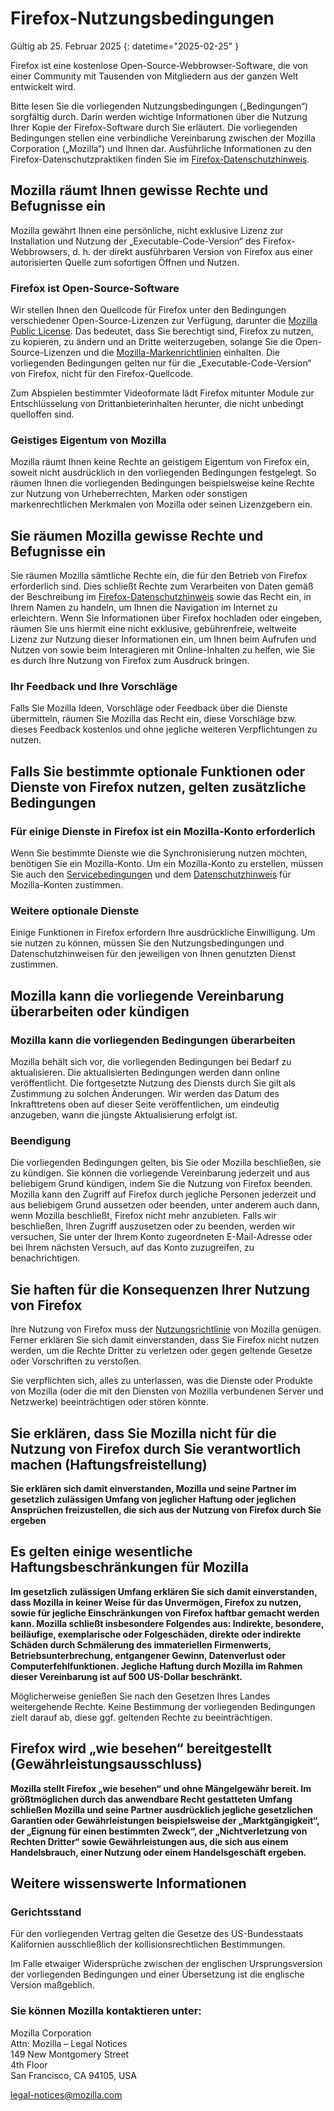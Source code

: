 ﻿# Firefox-Nutzungsbedingungen

Gültig ab 25. Februar 2025
{: datetime="2025-02-25" }

Firefox ist eine kostenlose Open-Source-Webbrowser-Software, die von einer Community mit Tausenden von Mitgliedern aus der ganzen Welt entwickelt wird.

Bitte lesen Sie die vorliegenden Nutzungsbedingungen („Bedingungen“) sorgfältig durch. Darin werden wichtige Informationen über die Nutzung Ihrer Kopie der Firefox-Software durch Sie erläutert. Die vorliegenden Bedingungen stellen eine verbindliche Vereinbarung zwischen der Mozilla Corporation („Mozilla“) und Ihnen dar. Ausführliche Informationen zu den Firefox-Datenschutzpraktiken finden Sie im [Firefox-Datenschutzhinweis](https://www.mozilla.org/privacy/firefox/).

## Mozilla räumt Ihnen gewisse Rechte und Befugnisse ein

Mozilla gewährt Ihnen eine persönliche, nicht exklusive Lizenz zur Installation und Nutzung der „Executable-Code-Version“ des Firefox-Webbrowsers, d. h. der direkt ausführbaren Version von Firefox aus einer autorisierten Quelle zum sofortigen Öffnen und Nutzen.

### Firefox ist Open-Source-Software

Wir stellen Ihnen den Quellcode für Firefox unter den Bedingungen verschiedener Open-Source-Lizenzen zur Verfügung, darunter die [Mozilla Public License](https://www.mozilla.org/MPL/). Das bedeutet, dass Sie berechtigt sind, Firefox zu nutzen, zu kopieren, zu ändern und an Dritte weiterzugeben, solange Sie die Open-Source-Lizenzen und die [Mozilla-Markenrichtlinien](https://www.mozilla.org/foundation/trademarks/policy/) einhalten. Die vorliegenden Bedingungen gelten nur für die „Executable-Code-Version“ von Firefox, nicht für den Firefox-Quellcode.

Zum Abspielen bestimmter Videoformate lädt Firefox mitunter Module zur Entschlüsselung von Drittanbieterinhalten herunter, die nicht unbedingt quelloffen sind.

### Geistiges Eigentum von Mozilla

Mozilla räumt Ihnen keine Rechte an geistigem Eigentum von Firefox ein, soweit nicht ausdrücklich in den vorliegenden Bedingungen festgelegt. So räumen Ihnen die vorliegenden Bedingungen beispielsweise keine Rechte zur Nutzung von Urheberrechten, Marken oder sonstigen markenrechtlichen Merkmalen von Mozilla oder seinen Lizenzgebern ein.

## Sie räumen Mozilla gewisse Rechte und Befugnisse ein

Sie räumen Mozilla sämtliche Rechte ein, die für den Betrieb von Firefox erforderlich sind. Dies schließt Rechte zum Verarbeiten von Daten gemäß der Beschreibung im [Firefox-Datenschutzhinweis](https://www.mozilla.org/privacy/firefox/) sowie das Recht ein, in Ihrem Namen zu handeln, um Ihnen die Navigation im Internet zu erleichtern. Wenn Sie Informationen über Firefox hochladen oder eingeben, räumen Sie uns hiermit eine nicht exklusive, gebührenfreie, weltweite Lizenz zur Nutzung dieser Informationen ein, um Ihnen beim Aufrufen und Nutzen von sowie beim Interagieren mit Online-Inhalten zu helfen, wie Sie es durch Ihre Nutzung von Firefox zum Ausdruck bringen.

### Ihr Feedback und Ihre Vorschläge

Falls Sie Mozilla Ideen, Vorschläge oder Feedback über die Dienste übermitteln, räumen Sie Mozilla das Recht ein, diese Vorschläge bzw. dieses Feedback kostenlos und ohne jegliche weiteren Verpflichtungen zu nutzen.

## Falls Sie bestimmte optionale Funktionen oder Dienste von Firefox nutzen, gelten zusätzliche Bedingungen

### Für einige Dienste in Firefox ist ein Mozilla-Konto erforderlich

Wenn Sie bestimmte Dienste wie die Synchronisierung nutzen möchten, benötigen Sie ein Mozilla-Konto. Um ein Mozilla-Konto zu erstellen, müssen Sie auch den [Servicebedingungen](https://www.mozilla.org/about/legal/terms/services/) und dem [Datenschutzhinweis](https://www.mozilla.org/privacy/mozilla-accounts/) für Mozilla-Konten zustimmen.

### Weitere optionale Dienste

Einige Funktionen in Firefox erfordern Ihre ausdrückliche Einwilligung. Um sie nutzen zu können, müssen Sie den Nutzungsbedingungen und Datenschutzhinweisen für den jeweiligen von Ihnen genutzten Dienst zustimmen.

## Mozilla kann die vorliegende Vereinbarung überarbeiten oder kündigen

### Mozilla kann die vorliegenden Bedingungen überarbeiten

Mozilla behält sich vor, die vorliegenden Bedingungen bei Bedarf zu aktualisieren. Die aktualisierten Bedingungen werden dann online veröffentlicht. Die fortgesetzte Nutzung des Diensts durch Sie gilt als Zustimmung zu solchen Änderungen. Wir werden das Datum des Inkrafttretens oben auf dieser Seite veröffentlichen, um eindeutig anzugeben, wann die jüngste Aktualisierung erfolgt ist.

### Beendigung

Die vorliegenden Bedingungen gelten, bis Sie oder Mozilla beschließen, sie zu kündigen. Sie können die vorliegende Vereinbarung jederzeit und aus beliebigem Grund kündigen, indem Sie die Nutzung von Firefox beenden. Mozilla kann den Zugriff auf Firefox durch jegliche Personen jederzeit und aus beliebigem Grund aussetzen oder beenden, unter anderem auch dann, wenn Mozilla beschließt, Firefox nicht mehr anzubieten. Falls wir beschließen, Ihren Zugriff auszusetzen oder zu beenden, werden wir versuchen, Sie unter der Ihrem Konto zugeordneten E-Mail-Adresse oder bei Ihrem nächsten Versuch, auf das Konto zuzugreifen, zu benachrichtigen.

## Sie haften für die Konsequenzen Ihrer Nutzung von Firefox

Ihre Nutzung von Firefox muss der [Nutzungsrichtlinie](https://www.mozilla.org/about/legal/acceptable-use/) von Mozilla genügen. Ferner erklären Sie sich damit einverstanden, dass Sie Firefox nicht nutzen werden, um die Rechte Dritter zu verletzen oder gegen geltende Gesetze oder Vorschriften zu verstoßen.

Sie verpflichten sich, alles zu unterlassen, was die Dienste oder Produkte von Mozilla (oder die mit den Diensten von Mozilla verbundenen Server und Netzwerke) beeinträchtigen oder stören könnte.

## Sie erklären, dass Sie Mozilla nicht für die Nutzung von Firefox durch Sie verantwortlich machen (Haftungsfreistellung)

**Sie erklären sich damit einverstanden, Mozilla und seine Partner im gesetzlich zulässigen Umfang von jeglicher Haftung oder jeglichen Ansprüchen freizustellen, die sich aus der Nutzung von Firefox durch Sie ergeben**

## Es gelten einige wesentliche Haftungsbeschränkungen für Mozilla

**Im gesetzlich zulässigen Umfang erklären Sie sich damit einverstanden, dass Mozilla in keiner Weise für das Unvermögen, Firefox zu nutzen, sowie für jegliche Einschränkungen von Firefox haftbar gemacht werden kann. Mozilla schließt insbesondere Folgendes aus: Indirekte, besondere, beiläufige, exemplarische oder Folgeschäden, direkte oder indirekte Schäden durch Schmälerung des immateriellen Firmenwerts, Betriebsunterbrechung, entgangener Gewinn, Datenverlust oder Computerfehlfunktionen. Jegliche Haftung durch Mozilla im Rahmen dieser Vereinbarung ist auf 500 US-Dollar beschränkt.**

Möglicherweise genießen Sie nach den Gesetzen Ihres Landes weitergehende Rechte. Keine Bestimmung der vorliegenden Bedingungen zielt darauf ab, diese ggf. geltenden Rechte zu beeinträchtigen.

## Firefox wird „wie besehen“ bereitgestellt (Gewährleistungsausschluss)

**Mozilla stellt Firefox „wie besehen“ und ohne Mängelgewähr bereit. Im größtmöglichen durch das anwendbare Recht gestatteten Umfang schließen Mozilla und seine Partner ausdrücklich jegliche gesetzlichen Garantien oder Gewährleistungen beispielsweise der „Marktgängigkeit“, der „Eignung für einen bestimmten Zweck“, der „Nichtverletzung von Rechten Dritter“ sowie Gewährleistungen aus, die sich aus einem Handelsbrauch, einer Nutzung oder einem Handelsgeschäft ergeben.**

## Weitere wissenswerte Informationen

### Gerichtsstand

Für den vorliegenden Vertrag gelten die Gesetze des US-Bundesstaats Kalifornien ausschließlich der kollisionsrechtlichen Bestimmungen.

Im Falle etwaiger Widersprüche zwischen der englischen Ursprungsversion der vorliegenden Bedingungen und einer Übersetzung ist die englische Version maßgeblich.

### Sie können Mozilla kontaktieren unter:

Mozilla Corporation <br>
Attn: Mozilla – Legal Notices <br>
149 New Montgomery Street <br>
4th Floor <br>
San Francisco, CA 94105, USA

legal-notices@mozilla.com

